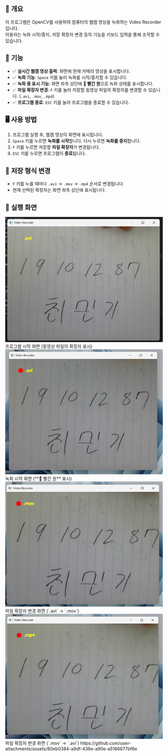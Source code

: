
## 📌 개요
이 프로그램은 OpenCV를 사용하여 컴퓨터의 웹캠 영상을 녹화하는 Video Recorder입니다.   
이용자는 녹화 시작/중지, 저장 확장자 변경 등의 기능을 키보드 입력을 통해 조작할 수 있습니다.

## 🎥 기능
- ✅ **실시간 웹캠 영상 출력**: 화면에 현재 카메라 영상을 표시합니다.
- ✅ **녹화 기능**: `Space` 키를 눌러 녹화를 시작/중지할 수 있습니다.
- ✅ **녹화 중 표시 기능**: 화면 좌측 상단에 **🔴 빨간 원**으로 녹화 상태를 표시합니다.
- ✅ **파일 확장자 변경**: `F` 키를 눌러 저장할 동영상 파일의 확장자를 변경할 수 있습니다. (`.avi`, `.mov`, `.mp4`)
- ✅ **프로그램 종료**: `ESC` 키를 눌러 프로그램을 종료할 수 있습니다.

## 🖥️ 사용 방법
1. 프로그램 실행 후, 웹캠 영상이 화면에 표시됩니다.
2. `Space` 키를 누르면 **녹화를 시작**합니다. 다시 누르면 **녹화를 중지**합니다.
3. `F` 키를 누르면 저장할 **파일 확장자**가 변경됩니다.
4. `ESC` 키를 누르면 프로그램이 **종료**됩니다.

## 🔄 저장 형식 변경
- `F` 키를 누를 때마다 `.avi` → `.mov` → `.mp4` 순서로 변경됩니다.
- 현재 선택된 확장자는 화면 좌측 상단에 표시됩니다.

## 📸 실행 화면
<img src="https://github.com/Mean-Key/MK_CV_VR/blob/main/screenshot/start.png" width="600" height="400"/>
프로그램 시작 화면 (동영상 파일의 확장자 표시)
<img src="https://github.com/Mean-Key/MK_CV_VR/blob/main/screenshot/recode-avi.png" width="600" height="400"/>
녹화 시작 화면 (**🔴 빨간 원** 표시) 
<img src="https://github.com/Mean-Key/MK_CV_VR/blob/main/screenshot/recode-mov.png" width="600" height="400"/>
파일 확장자 변경 화면 (`.avi` -> `.mov`)
<img src="https://github.com/Mean-Key/MK_CV_VR/blob/main/screenshot/recode-mp4.png" width="600" height="400"/>
파일 확장자 변경 화면 (`.mov` -> `.avi`)
https://github.com/user-attachments/assets/80eb0384-a9df-436e-a90e-a5166677bf6e
